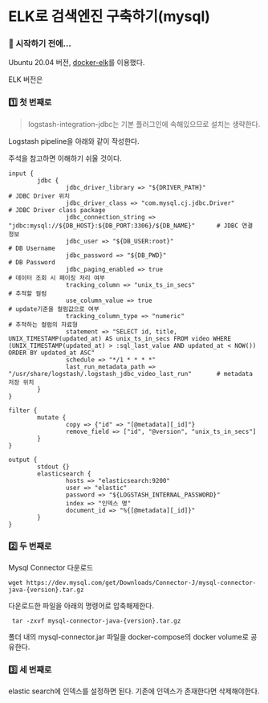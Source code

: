 # ELK로 검색엔진 구축하기(mysql)

### 🎊 시작하기 전에...

Ubuntu 20.04 버전, [docker-elk](https://github.com/deviantony/docker-elk)를 이용했다.

ELK 버전은 

### 1️⃣ 첫 번째로

> logstash-integration-jdbc는 기본 플러그인에 속해있으므로 설치는 생략한다.

Logstash pipeline을 아래와 같이 작성한다.

주석을 참고하면 이해하기 쉬울 것이다.

```
input {
        jdbc {
                jdbc_driver_library => "${DRIVER_PATH}"												# JDBC Driver 위치
                jdbc_driver_class => "com.mysql.cj.jdbc.Driver"										# JDBC Driver class package
                jdbc_connection_string => "jdbc:mysql://${DB_HOST}:${DB_PORT:3306}/${DB_NAME}"		# JDBC 연결 정보
                jdbc_user => "${DB_USER:root}"														# DB Username
                jdbc_password => "${DB_PWD}"														# DB Password
                jdbc_paging_enabled => true															# 데이터 조회 시 페이징 처리 여부
                tracking_column => "unix_ts_in_secs"												# 추적할 컬럼
                use_column_value => true															# update기준을 컬럼값으로 여부
                tracking_column_type => "numeric"													# 추적하는 컬럼의 자료형
                statement => "SELECT id, title, UNIX_TIMESTAMP(updated_at) AS unix_ts_in_secs FROM video WHERE (UNIX_TIMESTAMP(updated_at) > :sql_last_value AND updated_at < NOW()) ORDER BY updated_at ASC"
                schedule => "*/1 * * * *"
                last_run_metadata_path => "/usr/share/logstash/.logstash_jdbc_video_last_run"		# metadata 저장 위치
        }
}

filter {
        mutate {
                copy => {"id" => "[@metadata][_id]"}
                remove_field => ["id", "@version", "unix_ts_in_secs"]
        }
}

output {
        stdout {}
        elasticsearch {
                hosts => "elasticsearch:9200"
                user => "elastic"
                password => "${LOGSTASH_INTERNAL_PASSWORD}"
                index => "인덱스 명"
                document_id => "%{[@metadata][_id]}"
        }
}
```

### 2️⃣ 두 번째로

Mysql Connector 다운로드

`wget https://dev.mysql.com/get/Downloads/Connector-J/mysql-connector-java-{version}.tar.gz`

다운로드한 파일을 아래의 명령어로 압축해제한다.

` tar -zxvf mysql-connector-java-{version}.tar.gz`

폴더 내의 mysql-connector.jar 파일을 docker-compose의 docker volume로 공유한다.

### 3️⃣ 세 번째로

elastic search에 인덱스를 설정하면 된다. 기존에 인덱스가 존재한다면 삭제해야한다.